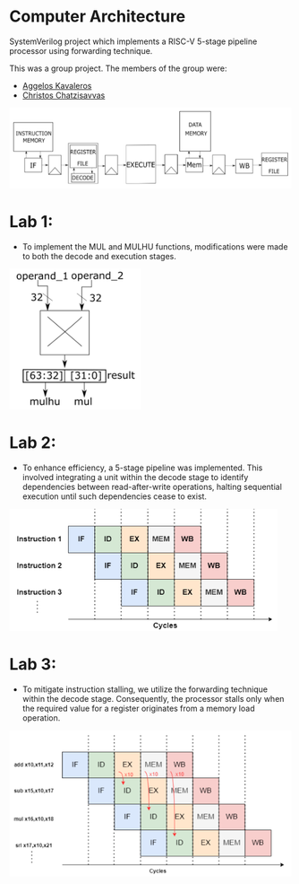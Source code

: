# Computer Architecture
SystemVerilog project which implements a RISC-V 5-stage pipeline processor using forwarding technique. 

This was a group project. The members of the group were:
- [Aggelos Kavaleros](https://github.com/AggelosKv)
- [Christos Chatzisavvas](https://github.com/christoschatz)


![Banner](https://github.com/christoschatz/School-Projects/blob/main/Computer%20Architecture/screenshots/processor.png)

# Lab 1:

- To implement the MUL and MULHU functions, modifications were made to both the decode and execution stages.
  
![Banner](https://github.com/christoschatz/School-Projects/blob/main/Computer%20Architecture/screenshots/mul_mulhu.png)


# Lab 2:

- To enhance efficiency, a 5-stage pipeline was implemented. This involved integrating a unit within the decode stage to identify dependencies between read-after-write operations, halting sequential execution until such dependencies cease to exist.

![Banner](https://github.com/christoschatz/School-Projects/blob/main/Computer%20Architecture/screenshots/pipeline.png)

# Lab 3:

- To mitigate instruction stalling, we utilize the forwarding technique within the decode stage. Consequently, the processor stalls only when the required value for a register originates from a memory load operation.

![Banner](https://github.com/christoschatz/School-Projects/blob/main/Computer%20Architecture/screenshots/forwarding.png)
